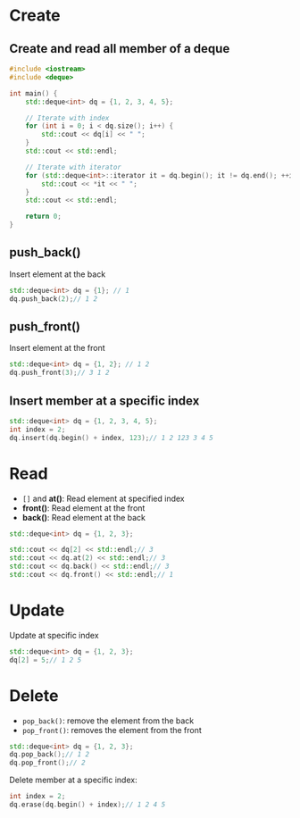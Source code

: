 # Create
## Create and read all member of a deque

```cpp
#include <iostream>
#include <deque>

int main() {
    std::deque<int> dq = {1, 2, 3, 4, 5};

    // Iterate with index
    for (int i = 0; i < dq.size(); i++) {
        std::cout << dq[i] << " ";
    }
    std::cout << std::endl;

    // Iterate with iterator
    for (std::deque<int>::iterator it = dq.begin(); it != dq.end(); ++it) {
        std::cout << *it << " ";
    }
    std::cout << std::endl;

    return 0;
}
```
## push_back()
Insert element at the back
```cpp
std::deque<int> dq = {1}; // 1
dq.push_back(2);// 1 2
```
## push_front()	
Insert element at the front
```cpp
std::deque<int> dq = {1, 2}; // 1 2
dq.push_front(3);// 3 1 2
```
## Insert member at a specific index
```cpp
std::deque<int> dq = {1, 2, 3, 4, 5};
int index = 2;
dq.insert(dq.begin() + index, 123);// 1 2 123 3 4 5
```
# Read

* ``[]`` and **at()**: Read element at specified index
* **front()**: Read element at the front
* **back()**: Read element at the back
```cpp
std::deque<int> dq = {1, 2, 3};

std::cout << dq[2] << std::endl;// 3
std::cout << dq.at(2) << std::endl;// 3
std::cout << dq.back() << std::endl;// 3
std::cout << dq.front() << std::endl;// 1
```
# Update
Update at specific index
```cpp
std::deque<int> dq = {1, 2, 3};
dq[2] = 5;// 1 2 5
```
# Delete
* ``pop_back()``: remove the element from the back
* ``pop_front()``: removes the element from the front
```cpp
std::deque<int> dq = {1, 2, 3};
dq.pop_back();// 1 2
dq.pop_front();// 2
```
Delete member at a specific index:
```cpp
int index = 2;
dq.erase(dq.begin() + index);// 1 2 4 5
```
